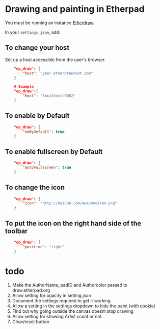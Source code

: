 # Drawing and painting in Etherpad

You must be running an instance [Etherdraw](https://github.com/JohnMcLear/draw).

In your `settings.json`, add:

## To change your host 

Set up a host accessible from the user's browser.

```json
    "ep_draw": {
        "host": "your.etherdrawhost.com"
    }

    # Example
    "ep_draw":{
        "host": "localhost:9002"
    }
```
## To enable by Default

```json
    "ep_draw": {
        "onByDefault": true
    }
```

## To enable fullscreen by Default
```json
    "ep_draw": {
        "autoFullscreen": true
    }
```

## To change the icon

```json
    "ep_draw": {
        "icon": "http://myicon.com/awesomeicon.png"
    }
```

## To put the icon on the right hand side of the toolbar
```json
    "ep_draw": {
        "position": "right"
    }
```



todo
====

1. Make the AuthorName, padID and Authorcolor passed to draw.etherpad.org
1. Allow setting for opacity in setting.json
1. Document the settings required to get it working
1. Allow a setting in the settings dropdown to hide the paint (with cookie)
1. Find out why going outside the canvas doesnt stop drawing
1. Allow setting for showing Artist count or not.
1. Clear/reset button
